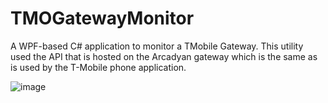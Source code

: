 # TMOGatewayMonitor
A WPF-based C# application to monitor a TMobile Gateway. This utility used the API that is hosted on the Arcadyan gateway which is the same as is used by the T-Mobile phone application.


![image](https://user-images.githubusercontent.com/45472311/193646433-5cf73ed8-e6e7-490c-ae75-232b58c3a22b.png)

